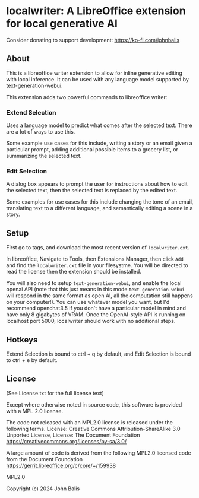 # localwriter: A LibreOffice extension for local generative AI

Consider donating to support development: https://ko-fi.com/johnbalis


## About
This is a libreoffice writer extension to allow for inline generative editing with local inference. It can be used with any language model supported by text-generation-webui. 

This extension adds two powerful commands to libreoffice writer:

### Extend Selection
Uses a language model to predict what comes after the selected text. There are a lot of ways to use this.

Some example use cases for this include, writing a story or an email given a particular prompt, adding additional possible items to a grocery list, or summarizing the selected text. 

### Edit Selection
A dialog box appears to prompt the user for instructions about how to edit the selected text, then the selected text is replaced by the edited text. 

Some examples for use cases for this include changing the tone of an email, translating text to a different language, and semantically editing a scene in a story. 

## Setup

First go to tags, and download the most recent version of `localwriter.oxt`. 

In libreoffice, Navigate to Tools, then Extensions Manager, then click `Add` and find the `localwriter.oxt` file in your filesystme. You will be directed to read the license then the extension should be installed.

You will also need to setup `text-generation-webui`, and enable the local openai API (note that this just means in this mode `text-generation-webui` will respond in the same format as open AI, all the computation still happens on your computer!). You can use whatever model you want, but I'd recommend openchat3.5 if you don't have a particular model in mind and have only 8 gigabytes of VRAM. Once the OpenAI-style API is running on localhost port 5000, localwriter should work with no additional steps. 

## Hotkeys

Extend Selection is bound to ctrl + q by default, and Edit Selection is bound to ctrl + e by default. 

## License 

(See License.txt for the full license text)

Except where otherwise noted in source code, this software is provided with a MPL 2.0 license.

The code not released with an MPL2.0 license is released under the following terms.
License: Creative Commons Attribution-ShareAlike 3.0 Unported License,
License: The Document Foundation  https://creativecommons.org/licenses/by-sa/3.0/

A large amount of code is derived from the following MPL2.0 licensed code from the Document Foundation
https://gerrit.libreoffice.org/c/core/+/159938 


MPL2.0

Copyright (c) 2024 John Balis